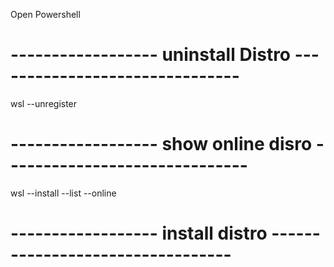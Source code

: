 Open Powershell
# ------------------ uninstall Distro -------------------------------
wsl --unregister <DISTRO>
# ------------------ show online disro ------------------------------
wsl --install --list --online
# ------------------ install distro ---------------------------------
